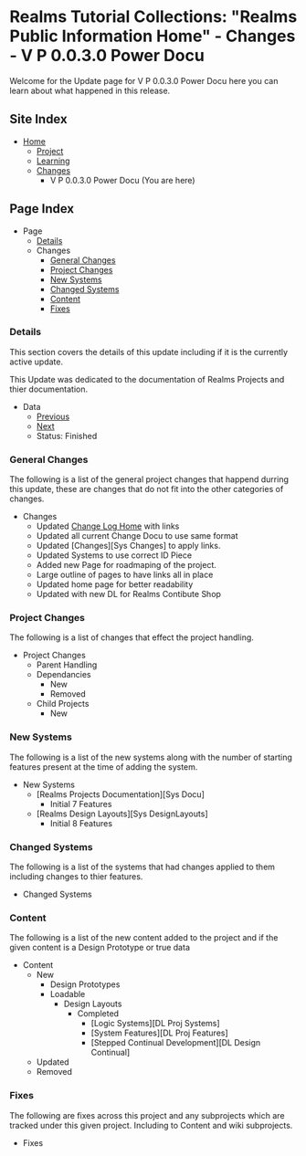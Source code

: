 [Page]:https://github.com/Ancient-Majik-Tech/Learn.Tutorial.Collections/blob/main/Changes/All/V%20P%200.0.3.0.md

[Page Home]:https://github.com/Ancient-Majik-Tech/Learn.Tutorial.Collections/blob/main/README.md
[Page Proj Home]:https://github.com/Ancient-Majik-Tech/Learn.Tutorial.Collections/blob/main/Project/ProjectHome.md
[Page Learn Home]:https://github.com/Ancient-Majik-Tech/Learn.Tutorial.Collections/blob/main/Learn/Learn_Home.md
[Page Changes Home]:https://github.com/Ancient-Majik-Tech/Learn.Tutorial.Collections/blob/main/Changes/ChangeLog.md

[Page Change Previous]:https://github.com/Ancient-Majik-Tech/Learn.Tutorial.Collections/blob/main/Changes/All/V%20P%200.0.2.0.md
[Page Change Next]:https://github.com/Ancient-Majik-Tech/Learn.Tutorial.Collections/blob/main/Changes/All/V%20P%200.0.4.0.md

[Sec Details]:https://github.com/Ancient-Majik-Tech/Learn.Tutorial.Collections/blob/main/Changes/All/V%20P%200.0.3.0.md#details
[Sec General]:https://github.com/Ancient-Majik-Tech/Learn.Tutorial.Collections/blob/main/Changes/All/V%20P%200.0.3.0.md#general-changes
[Sec Proj]:https://github.com/Ancient-Majik-Tech/Learn.Tutorial.Collections/blob/main/Changes/All/V%20P%200.0.3.0.md#project-changes
[Sec NewSys]:https://github.com/Ancient-Majik-Tech/Learn.Tutorial.Collections/blob/main/Changes/All/V%20P%200.0.3.0.md#new-systems
[Sec ChangedSys]:https://github.com/Ancient-Majik-Tech/Learn.Tutorial.Collections/blob/main/Changes/All/V%20P%200.0.3.0.md#changed-systems
[Sec Content]:https://github.com/Ancient-Majik-Tech/Learn.Tutorial.Collections/blob/main/Changes/All/V%20P%200.0.3.0.md#content-changes
[Sec Fixes]:https://github.com/Ancient-Majik-Tech/Learn.Tutorial.Collections/blob/main/Changes/All/V%20P%200.0.3.0.md#fixes


# Realms Tutorial Collections: "Realms Public Information Home" - Changes - V P 0.0.3.0 Power Docu

Welcome for the Update page for V P 0.0.3.0 Power Docu here you can learn about what happened in this release.

## Site Index

- [Home][Page Home]
	- [Project][Page Proj Home]
	- [Learning][Page Learn Home]
	- [Changes][Page Changes Home]
		- V P 0.0.3.0 Power Docu (You are here)

## Page Index

- Page
	- [Details][Sec Details]
	- Changes
		- [General Changes][Sec General]
		- [Project Changes][Sec Proj]
		- [New Systems][Sec NewSys]
		- [Changed Systems][Sec ChangedSys]
		- [Content][Sec Content]
		- [Fixes][Sec Fixes]

### Details

This section covers the details of this update including if it is the currently active update.

This Update was dedicated to the documentation of Realms Projects and thier documentation.

- Data
	- [Previous][Page Change Previous]
	- [Next][Page Change Next]
	- Status: Finished

### General Changes

The following is a list of the general project changes that happend durring this update, these are changes that do not fit into the other categories of changes.

- Changes
	- Updated [Change Log Home][Page Changes Home] with links
	- Updated all current Change Docu to use same format
	- Updated [Changes][Sys Changes] to apply links.
	- Updated Systems to use correct ID Piece
	- Added new Page for roadmaping of the project.
	- Large outline of pages to have links all in place
	- Updated home page for better readability
	- Updated with new DL for Realms Contibute Shop

### Project Changes

The following is a list of changes that effect the project handling.

- Project Changes		
	- Parent Handling
	- Dependancies
		- New
		- Removed
	- Child Projects
		- New

### New Systems

The following is a list of the new systems along with the number of starting features present at the time of adding the system.

- New Systems
	- [Realms Projects Documentation][Sys Docu]
		- Initial 7 Features
	- [Realms Design Layouts][Sys DesignLayouts]
		- Initial 8 Features

### Changed Systems

The following is a list of the systems that had changes applied to them including changes to thier features.

- Changed Systems

### Content

The following is a list of the new content added to the project and if the given content is a Design Prototype or true data

- Content
	- New
		- Design Prototypes
		- Loadable
			- Design Layouts
				- Completed
					- [Logic Systems][DL Proj Systems]
					- [System Features][DL Proj Features]
					- [Stepped Continual Development][DL Design Continual]
	- Updated
	- Removed

### Fixes

The following are fixes across this project and any subprojects which are tracked under this given project. Including to Content and wiki subprojects.

- Fixes
